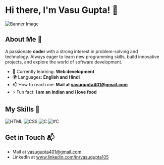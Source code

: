 # Hi there, I'm Vasu Gupta! 👋

![Banner Image](https://i0.wp.com/shamimreza.com/wp-content/uploads/2022/07/DALL%C2%B7E-2023-11-24-01.30.43-A-banner-sized-image-representing-a-friendly-and-engaging-conversation-about-GitHub-Copilot-featuring-a-software-developer-Hispanic-male-with-short-.png?fit=1030%2C589&ssl=1)

## About Me 🚀

A passionate **coder** with a strong interest in problem-solving and technology. Always eager to learn new programming skills, build innovative projects, and explore the world of software development.

- 🌱 Currently learning: **Web development**
- 🌍 Languages: **English and Hindi**
- 📫 How to reach me: **Mail at vasugupta401@gmail.com**
- ⚡ Fun fact: **I am an Indian and I love food**

## My Skills 🧠

![HTML](https://img.shields.io/badge/-HTML-E34F26?style=flat-square&logo=html5&logoColor=white)
![CSS](https://img.shields.io/badge/-CSS-1572B6?style=flat-square&logo=css3&logoColor=white)
![C](https://img.shields.io/badge/C-00599C?style=for-the-badge&logo=c&logoColor=white)
![#C](https://img.shields.io/badge/C%23-239120?style=for-the-badge&logo=csharp&logoColor=white)

## Get in Touch 📬

- Mail at vasugupta401@gmail.com
- LinkedIn at www.linkedin.com/in/vasugupta105


